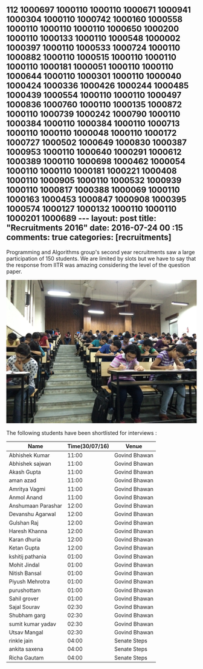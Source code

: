 112 1000697  1000110  1000110  1000671  1000941  1000304  1000110  1000742  1000160  1000558  1000110  1000110  1000110  1000650  1000200  1000110  1000133  1000110  1000548  1000002  1000397  1000110  1000533  1000724  1000110  1000882  1000110  1000515  1000110  1000110  1000110  1000181  1000051  1000110  1000110  1000644  1000110  1000301  1000110  1000040  1000424  1000336  1000426  1000244  1000485  1000439  1000554  1000110  1000110  1000497  1000836  1000760  1000110  1000135  1000872  1000110  1000739  1000242  1000790  1000110  1000384  1000110  1000384  1000110  1000713  1000110  1000110  1000048  1000110  1000172  1000727  1000502  1000649  1000830  1000387  1000953  1000110  1000640  1000291  1000612  1000389  1000110  1000698  1000462  1000054  1000110  1000110  1000181  1000221  1000408  1000110  1000905  1000110  1000532  1000939  1000110  1000817  1000388  1000069  1000110  1000163  1000453  1000847  1000908  1000395  1000574  1000127  1000132  1000110  1000110  1000201  1000689 ---
layout: post
title: "Recruitments 2016"
date: 2016-07-24 00        :15
comments: true
categories: [recruitments]
---
Programming and Algorithms group's second year recruitments saw a large participation of 150 students. We are limited by slots but we have to say that the response from IITR was amazing considering the level of the question paper.

<img src = "./images/posts/Interview/test.jpg">

The following students have been shortlisted for interviews : 

| Name                 | Time(30/07/16)| Venue        |
| -------------------- | ------------  | -----------  |	
| Abhishek Kumar	   | 11:00         | Govind Bhawan| 
| Abhishek sajwan	   | 11:00         | Govind Bhawan| 
| Akash Gupta	       | 11:00         | Govind Bhawan| 
| aman azad            | 11:00         | Govind Bhawan| 
| Amritya Vagmi 	   | 11:00         | Govind Bhawan| 
| Anmol Anand	       | 11:00         | Govind Bhawan| 
| Anshumaan Parashar   | 12:00         | Govind Bhawan| 
| Devanshu Agarwal	   | 12:00         | Govind Bhawan| 
| Gulshan Raj	       | 12:00         | Govind Bhawan| 
| Haresh Khanna	       | 12:00         | Govind Bhawan| 
| Karan dhuria	       | 12:00         | Govind Bhawan| 
| Ketan Gupta	       | 12:00         | Govind Bhawan| 
| kshitij pathania     | 01:00         | Govind Bhawan| 
| Mohit Jindal	       | 01:00         | Govind Bhawan| 
| Nitish Bansal	       | 01:00         | Govind Bhawan| 
| Piyush Mehrotra	   | 01:00         | Govind Bhawan| 
| purushottam	       | 01:00         | Govind Bhawan| 
| Sahil grover	       | 01:00         | Govind Bhawan| 
| Sajal Sourav	       | 02:30	       | Govind Bhawan| 
| Shubham garg	       | 02:30	       | Govind Bhawan| 
| sumit kumar yadav	   | 02:30	       | Govind Bhawan| 
| Utsav Mangal	       | 02:30	       | Govind Bhawan| 
| rinkle jain          | 04:00         | Senate Steps | 
| ankita saxena	       | 04:00         | Senate Steps | 
| Richa Gautam	       | 04:00         | Senate Steps | 